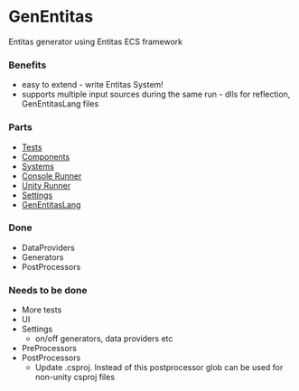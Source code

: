 # GenEntitas
Entitas generator using Entitas ECS framework

### Benefits
  - easy to extend - write Entitas System!
  - supports multiple input sources during the same run - dlls for reflection, GenEntitasLang files

### Parts
  - [Tests](./Tests)
  - [Components](./ComponentsLib)
  - [Systems](./GenEntitasLib)
  - [Console Runner](./GenEntitas)
  - [Unity Runner](./UnityRunner)
  - [Settings](GenEntitasSettings)
  - [GenEntitasLang](./GenEntitasLang)

### Done

  - DataProviders
  - Generators
  - PostProcessors

### Needs to be done

  - More tests
  - UI
  - Settings
    - on/off generators, data providers etc
  - PreProcessors
  - PostProcessors
    - Update .csproj. Instead of this postprocessor glob can be used for non-unity csproj files
